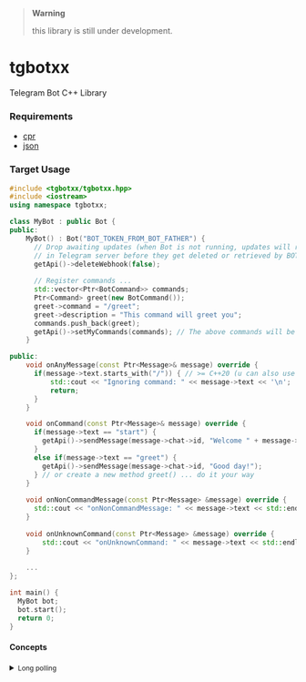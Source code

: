> **Warning**
>
> this library is still under development.

# tgbotxx
Telegram Bot C++ Library



### Requirements
- [cpr](https://github.com/libcpr/cpr)
- [json](https://github.com/nlohmann/json)

### Target Usage
```cpp
#include <tgbotxx/tgbotxx.hpp>
#include <iostream>
using namespace tgbotxx;

class MyBot : public Bot {
public:
    MyBot() : Bot("BOT_TOKEN_FROM_BOT_FATHER") {
      // Drop awaiting updates (when Bot is not running, updates will remain 24 hours 
      // in Telegram server before they get deleted or retrieved by BOT)
      getApi()->deleteWebhook(false);
      
      // Register commands ...
      std::vector<Ptr<BotCommand>> commands;
      Ptr<Command> greet(new BotCommand());
      greet->command = "/greet";
      greet->description = "This command will greet you";
      commands.push_back(greet);
      getApi()->setMyCommands(commands); // The above commands will be shown in the bot chat menu (bottom left)
    }

public:
    void onAnyMessage(const Ptr<Message>& message) override {
      if(message->text.starts_with("/")) { // >= C++20 (u can also use StringUtils::startsWith())
          std::cout << "Ignoring command: " << message->text << '\n';
          return;
      }
    }

    void onCommand(const Ptr<Message>& message) override {
      if(message->text == "start") {
        getApi()->sendMessage(message->chat->id, "Welcome " + message->from->firstName + "!");
      }
      else if(message->text == "greet") {
        getApi()->sendMessage(message->chat->id, "Good day!");
      } // or create a new method greet() ... do it your way 
    }
    
    void onNonCommandMessage(const Ptr<Message> &message) override {
      std::cout << "onNonCommandMessage: " << message->text << std::endl;
    }
    
    void onUnknownCommand(const Ptr<Message> &message) override {
        std::cout << "onUnknownCommand: " << message->text << std::endl;
    }
    
    ...
};

int main() {
  MyBot bot;
  bot.start();
  return 0;
}
```


#### Concepts
<details>
  <summary><small>Long polling</small></summary>
(Long polling)[https://en.wikipedia.org/wiki/Push_technology#Long_polling] is itself not a true push; long polling is a variation of the traditional polling technique, but it allows emulating a push mechanism under circumstances where a real push is not possible, such as sites with security policies that require rejection of incoming HTTP requests.

With long polling, the client requests information from the server exactly as in normal polling, but with the expectation the server may not respond immediately. If the server has no new information for the client when the poll is received, instead of sending an empty response, the server holds the request open and waits for response information to become available. Once it does have new information, the server immediately sends an HTTP response to the client, completing the open HTTP request. Upon receipt of the server response, the client often immediately issues another server request. In this way the usual response latency (the time between when the information first becomes available at the next client request) otherwise associated with polling clients is eliminated.[15]

For example, BOSH is a popular, long-lived HTTP technique used as a long-polling alternative to a continuous TCP connection when such a connection is difficult or impossible to employ directly (e.g., in a web browser);[16] it is also an underlying technology in the XMPP, which Apple uses for its iCloud push support.
</details>
